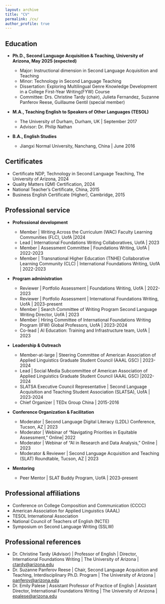 ```yaml
---
layout: archive
title: "CV"
permalink: /cv/
author_profile: true
---
```



## Education

* **Ph.D., Second Language Acquisition & Teaching, University of Arizona, May 2025 (expected)**
  * Major: Instructional dimension in Second Language Acquisition and Teaching
  * Minor: Technology in Second Language Teaching
  * Dissertation: Exploring Multilingual Genre Knowledge Development in a College First-Year Writing(FYW) Course
  * Committee: Drs. Christine Tardy (chair), Julieta Fernandez, Suzanne Panferov Reese, Guillaume Gentil (special member)

* **M.A., Teaching English to Speakers of Other Languages (TESOL)**
  * The University of Durham, Durham, UK | September 2017
  * Advisor: Dr. Philip Nathan

* **B.A., English Studies**
  * Jiangxi Normal University, Nanchang, China | June 2016

## Certificates

* Certificate NDP, Technology in Second Language Teaching, The University of Arizona, 2024
* Quality Matters (QM) Certification, 2024
* National Teacher’s Certificate, China, 2015
* Business English Certificate (Higher), Cambridge, 2015

## Professional service

* **Professional development**
  * Member | Writing Across the Curriculum (WAC) Faculty Learning Communities (FLC), UofA |2024
  * Lead | International Foundations Writing Collaboratives, UofA | 2023
  * Member | Assessment Committee | Foundations Writing, UofA | 2022-2023
  * Member | Transnational Higher Education (TNHE) Collaborative Learning Community (CLC) | International Foundations Writing, UofA | 2022-2023
 
* **Program administration**
  * Reviewer | Portfolio Assessment | Foundations Writing, UofA | 2022-2023
  * Reviewer | Portfolio Assessment | International Foundations Writing, UofA | 2023-present
  * Member | Search Committee of Writing Program Second Language Writing Director, UofA | 2023
  * Member | Hiring Committee of International Foundations Writing Program (IFW) Global Professors, UofA | 2023-2024
  * Co-lead | AI Education: Training and Infrastructure team, UofA | 2023
  
* **Leadership & Outreach**
  * Member-at-large | Steering Committee of American Association of Applied Linguistics Graduate Student Council (AAAL GSC) | 2023-2024
  * Lead | Social Media Subcommittee of American Association of Applied Linguistics Graduate Student Council (AAAL GSC) |2022-2024
  * SLATSA Executive Council Representative | Second Language Acquisition and Teaching Student Association (SLATSA), UofA | 2023-2024
  * Chief Organizer | TEDx Group China | 2015-2016
  
* **Conference Organization & Facilitation**
  * Moderator | Second Language Digital Literacy (L2DL) Conference, Tucson, AZ | 2023
  * Moderator | Webinar of “Navigating Priorities in Equitable Assessment,” Online| 2022
  * Moderator | Webinar of “AI in Research and Data Analysis,” Online | 2023
  * Moderator & Reviewer | Second Language Acquisition and Teaching (SLAT) Roundtable, Tucson, AZ | 2023
      
* **Mentoring**
  * Peer Mentor | SLAT Buddy Program, UofA | 2023-present

## Professional affiliations

* Conference on College Composition and Communication (CCCC)
* American Association for Applied Linguistics (AAAL)
* TESOL International Association
* National Council of Teachers of English (NCTE)
* Symposium on Second Language Writing (SSLW)


## Professional references

* Dr. Christine Tardy (Advisor) | Professor of English | Director, International Foundations Writing | The University of Arizona | ctardy@arizona.edu
* Dr. Suzanne Panferov Reese | Chair, Second Language Acquisition and Teaching, Interdisciplinary Ph.D. Program | The University of Arizona | panferov@arizona.edu
* Dr. Emily Palese | Assistant Professor of Practice of English | Assistant Director, International Foundations Writing | The University of Arizona | epalese@arizona.edu









 


  
